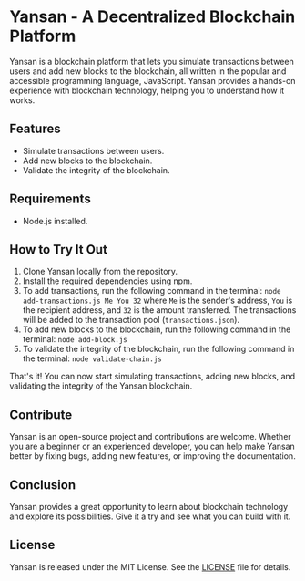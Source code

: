 # Yansan - A Decentralized Blockchain Platform

Yansan is a blockchain platform that lets you simulate transactions between users and add new blocks to the blockchain, all written in the popular and accessible programming language, JavaScript. Yansan provides a hands-on experience with blockchain technology, helping you to understand how it works.

## Features
- Simulate transactions between users.
- Add new blocks to the blockchain.
- Validate the integrity of the blockchain.

## Requirements
- Node.js installed.

## How to Try It Out
1. Clone Yansan locally from the repository.
2. Install the required dependencies using npm.
3. To add transactions, run the following command in the terminal: ```node add-transactions.js Me You 32```
where `Me` is the sender's address, `You` is the recipient address, and `32` is the amount transferred. 
The transactions will be added to the transaction pool (`transactions.json`).
4. To add new blocks to the blockchain, run the following command in the terminal: ```node add-block.js```
5. To validate the integrity of the blockchain, run the following command in the terminal: 
```node validate-chain.js```

That's it! You can now start simulating transactions, adding new blocks, and validating the integrity of the Yansan blockchain.

## Contribute
Yansan is an open-source project and contributions are welcome. Whether you are a beginner or an experienced developer, you can help make Yansan better by fixing bugs, adding new features, or improving the documentation.

## Conclusion
Yansan provides a great opportunity to learn about blockchain technology and explore its possibilities. Give it a try and see what you can build with it.

## License
Yansan is released under the MIT License. See the [LICENSE](https://github.com/dev0cloo/Yansan/blob/main/LICENSE) file for details.


